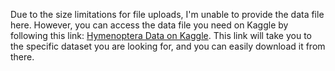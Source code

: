 Due to the size limitations for file uploads, I'm unable to provide the data file here. 
However, you can access the data file you need on Kaggle by following this link: [Hymenoptera Data on Kaggle](https://www.kaggle.com/datasets/ajayrana/hymenoptera-data). 
This link will take you to the specific dataset you are looking for, and you can easily download it from there.
